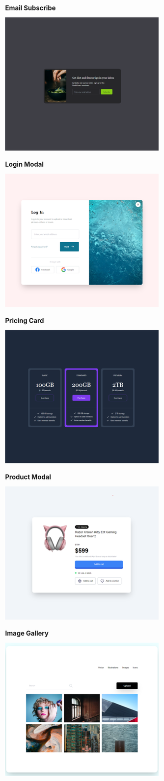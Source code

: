 ## Email Subscribe
<img src="/imgs/email-subscribe.png" alt="img1" title="img1" style="width: 500px">

## Login Modal
<img src="/imgs/login-modal.png" alt="img1" title="img1" style="width: 500px">

## Pricing Card
<img src="/imgs/pricing-cards.png" alt="img1" title="img1" style="width: 500px">

## Product Modal
<img src="/imgs/product-modal.png" alt="img1" title="img1" style="width: 500px">

## Image Gallery
<img src="/imgs/image-gallery.png" alt="img1" title="img1" style="width: 500px">